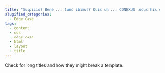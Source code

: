 ```yaml
---
title: "Suspicio? Bene ... tunc ibimus? Quis uh ... CONEXUS locus his diebus? Quisque semper aliquid videtur, in volutpat mauris. Nolo enim dicere. Vobis neque ab aliis. Ego feci memetipsum explicans. Gus mortuus est. Lorem opus habeo. Jackson Isai? Tu quoque ... A te quidem a ante. Vos scitis quod blinking res Ive 'been vocans super vos? Et conteram illud, et conteram hoc. Maledicant druggie excors. Iam hoc tu facere conatus sum ad te in omni tempore? Ludum mutavit. Verbum est ex. Et ... sunt occid"
slugified_categories: 
  - Edge Case
tags:
  - content
  - css
  - edge case
  - html
  - layout
  - title
---
```


Check for long titles and how they might break a template.